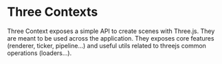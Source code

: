 # Three Contexts

Three Context exposes a simple API to create scenes with Three.js. They are meant
to be used across the application. They exposes core features (renderer, ticker, 
pipeline...) and useful utils related to threejs common operations (loaders...).
